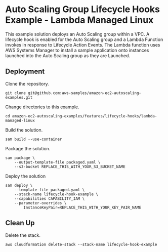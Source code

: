 # Auto Scaling Group Lifecycle Hooks Example - Lambda Managed Linux

This example solution deploys an Auto Scaling group within a VPC. A lifecycle hook is enabled for the Auto Scaling group and a Lambda Function invokes in response to Lifecycle Action Events. The Lambda function uses AWS Systems Manager to install a sample application onto instances launched into the Auto Scaling group as they are Launched.

## Deployment

Clone the repository.

```
git clone git@github.com:aws-samples/amazon-ec2-autoscaling-examples.git
```

Change directories to this example.

```
cd amazon-ec2-autoscaling-examples/features/lifecycle-hooks/lambda-managed-linux
```

Build the solution.

```
sam build --use-container
```

Package the solution.

```
sam package \
    --output-template-file packaged.yaml \
    --s3-bucket REPLACE_THIS_WITH_YOUR_S3_BUCKET_NAME
```

Deploy the solution
```
sam deploy \
    --template-file packaged.yaml \
    --stack-name lifecycle-hook-example \
    --capabilities CAPABILITY_IAM \
    --parameter-overrides \
        InstanceKeyPair=REPLACE_THIS_WITH_YOUR_KEY_PAIR_NAME  
```

## Clean Up

Delete the stack.

```
aws cloudformation delete-stack --stack-name lifecycle-hook-example
```